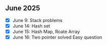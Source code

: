 ## June 2025
- [x] June 9: Stack problems
- [x] June 14: Hash set
- [x] June 15: Hash Map, Roate Array
- [x] June 16: Two pointer solved Easy question
